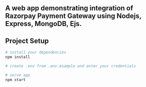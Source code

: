 ## A web app demonstrating integration of Razorpay Payment Gateway using Nodejs, Express, MongoDB, Ejs.


## Project Setup
``` bash
# install your dependencies
npm install

# create .env from .env.example and enter your credentials

# serve app
npm start
```
